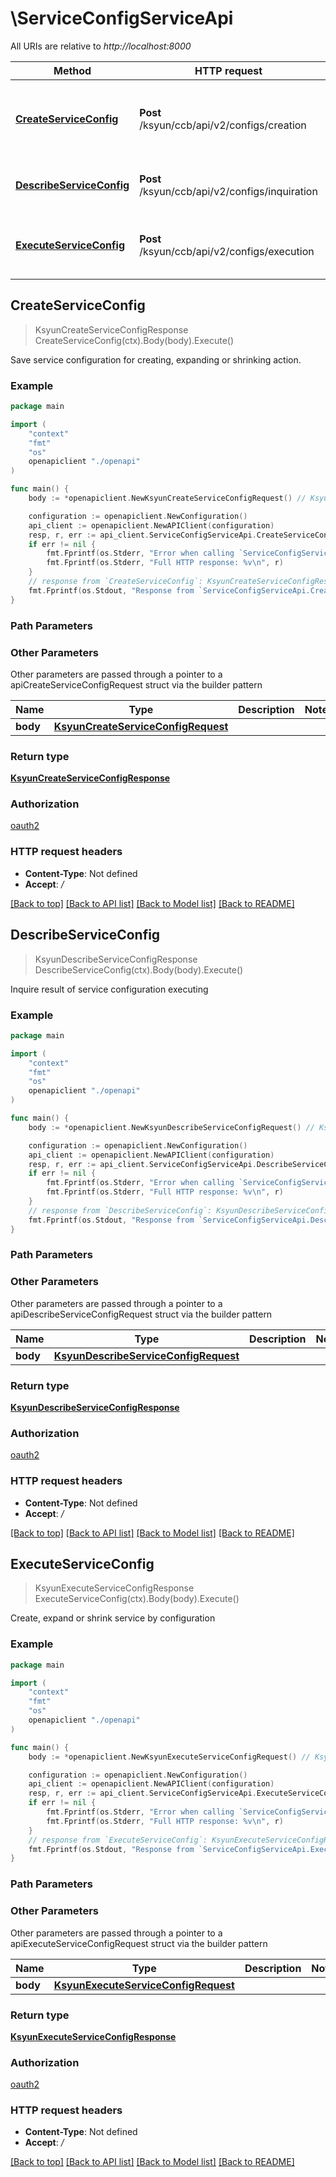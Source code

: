 # \ServiceConfigServiceApi

All URIs are relative to *http://localhost:8000*

Method | HTTP request | Description
------------- | ------------- | -------------
[**CreateServiceConfig**](ServiceConfigServiceApi.md#CreateServiceConfig) | **Post** /ksyun/ccb/api/v2/configs/creation | Save service configuration for creating, expanding or shrinking action.
[**DescribeServiceConfig**](ServiceConfigServiceApi.md#DescribeServiceConfig) | **Post** /ksyun/ccb/api/v2/configs/inquiration | Inquire result of service configuration executing
[**ExecuteServiceConfig**](ServiceConfigServiceApi.md#ExecuteServiceConfig) | **Post** /ksyun/ccb/api/v2/configs/execution | Create, expand or shrink service by configuration



## CreateServiceConfig

> KsyunCreateServiceConfigResponse CreateServiceConfig(ctx).Body(body).Execute()

Save service configuration for creating, expanding or shrinking action.

### Example

```go
package main

import (
    "context"
    "fmt"
    "os"
    openapiclient "./openapi"
)

func main() {
    body := *openapiclient.NewKsyunCreateServiceConfigRequest() // KsyunCreateServiceConfigRequest | 

    configuration := openapiclient.NewConfiguration()
    api_client := openapiclient.NewAPIClient(configuration)
    resp, r, err := api_client.ServiceConfigServiceApi.CreateServiceConfig(context.Background()).Body(body).Execute()
    if err != nil {
        fmt.Fprintf(os.Stderr, "Error when calling `ServiceConfigServiceApi.CreateServiceConfig``: %v\n", err)
        fmt.Fprintf(os.Stderr, "Full HTTP response: %v\n", r)
    }
    // response from `CreateServiceConfig`: KsyunCreateServiceConfigResponse
    fmt.Fprintf(os.Stdout, "Response from `ServiceConfigServiceApi.CreateServiceConfig`: %v\n", resp)
}
```

### Path Parameters



### Other Parameters

Other parameters are passed through a pointer to a apiCreateServiceConfigRequest struct via the builder pattern


Name | Type | Description  | Notes
------------- | ------------- | ------------- | -------------
 **body** | [**KsyunCreateServiceConfigRequest**](KsyunCreateServiceConfigRequest.md) |  | 

### Return type

[**KsyunCreateServiceConfigResponse**](KsyunCreateServiceConfigResponse.md)

### Authorization

[oauth2](../README.md#oauth2)

### HTTP request headers

- **Content-Type**: Not defined
- **Accept**: */*

[[Back to top]](#) [[Back to API list]](../README.md#documentation-for-api-endpoints)
[[Back to Model list]](../README.md#documentation-for-models)
[[Back to README]](../README.md)


## DescribeServiceConfig

> KsyunDescribeServiceConfigResponse DescribeServiceConfig(ctx).Body(body).Execute()

Inquire result of service configuration executing

### Example

```go
package main

import (
    "context"
    "fmt"
    "os"
    openapiclient "./openapi"
)

func main() {
    body := *openapiclient.NewKsyunDescribeServiceConfigRequest() // KsyunDescribeServiceConfigRequest | 

    configuration := openapiclient.NewConfiguration()
    api_client := openapiclient.NewAPIClient(configuration)
    resp, r, err := api_client.ServiceConfigServiceApi.DescribeServiceConfig(context.Background()).Body(body).Execute()
    if err != nil {
        fmt.Fprintf(os.Stderr, "Error when calling `ServiceConfigServiceApi.DescribeServiceConfig``: %v\n", err)
        fmt.Fprintf(os.Stderr, "Full HTTP response: %v\n", r)
    }
    // response from `DescribeServiceConfig`: KsyunDescribeServiceConfigResponse
    fmt.Fprintf(os.Stdout, "Response from `ServiceConfigServiceApi.DescribeServiceConfig`: %v\n", resp)
}
```

### Path Parameters



### Other Parameters

Other parameters are passed through a pointer to a apiDescribeServiceConfigRequest struct via the builder pattern


Name | Type | Description  | Notes
------------- | ------------- | ------------- | -------------
 **body** | [**KsyunDescribeServiceConfigRequest**](KsyunDescribeServiceConfigRequest.md) |  | 

### Return type

[**KsyunDescribeServiceConfigResponse**](KsyunDescribeServiceConfigResponse.md)

### Authorization

[oauth2](../README.md#oauth2)

### HTTP request headers

- **Content-Type**: Not defined
- **Accept**: */*

[[Back to top]](#) [[Back to API list]](../README.md#documentation-for-api-endpoints)
[[Back to Model list]](../README.md#documentation-for-models)
[[Back to README]](../README.md)


## ExecuteServiceConfig

> KsyunExecuteServiceConfigResponse ExecuteServiceConfig(ctx).Body(body).Execute()

Create, expand or shrink service by configuration

### Example

```go
package main

import (
    "context"
    "fmt"
    "os"
    openapiclient "./openapi"
)

func main() {
    body := *openapiclient.NewKsyunExecuteServiceConfigRequest() // KsyunExecuteServiceConfigRequest | 

    configuration := openapiclient.NewConfiguration()
    api_client := openapiclient.NewAPIClient(configuration)
    resp, r, err := api_client.ServiceConfigServiceApi.ExecuteServiceConfig(context.Background()).Body(body).Execute()
    if err != nil {
        fmt.Fprintf(os.Stderr, "Error when calling `ServiceConfigServiceApi.ExecuteServiceConfig``: %v\n", err)
        fmt.Fprintf(os.Stderr, "Full HTTP response: %v\n", r)
    }
    // response from `ExecuteServiceConfig`: KsyunExecuteServiceConfigResponse
    fmt.Fprintf(os.Stdout, "Response from `ServiceConfigServiceApi.ExecuteServiceConfig`: %v\n", resp)
}
```

### Path Parameters



### Other Parameters

Other parameters are passed through a pointer to a apiExecuteServiceConfigRequest struct via the builder pattern


Name | Type | Description  | Notes
------------- | ------------- | ------------- | -------------
 **body** | [**KsyunExecuteServiceConfigRequest**](KsyunExecuteServiceConfigRequest.md) |  | 

### Return type

[**KsyunExecuteServiceConfigResponse**](KsyunExecuteServiceConfigResponse.md)

### Authorization

[oauth2](../README.md#oauth2)

### HTTP request headers

- **Content-Type**: Not defined
- **Accept**: */*

[[Back to top]](#) [[Back to API list]](../README.md#documentation-for-api-endpoints)
[[Back to Model list]](../README.md#documentation-for-models)
[[Back to README]](../README.md)

